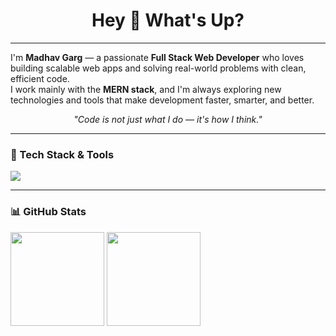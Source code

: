 <h1 align="center">Hey 👋 What's Up?</h1>

<hr />

I'm <strong>Madhav Garg</strong> — a passionate <strong>Full Stack Web Developer</strong> who loves building scalable web apps and solving real-world problems with clean, efficient code.  
I work mainly with the <strong>MERN stack</strong>, and I'm always exploring new technologies and tools that make development faster, smarter, and better.

<p align="center"><em>"Code is not just what I do — it's how I think."</em></p>

<hr />

### 🚀 Tech Stack & Tools

<p align="left">
  <img src="https://skillicons.dev/icons?i=html,css,js,ts,react,nextjs,nodejs,express,mongodb,tailwind,py,aws,docker,kubernetes,nginx,graphql,postgres,git,github,vscode" />
</p>

<hr />

### 📊 GitHub Stats

<p align="left">
  <img src="https://github-readme-stats.vercel.app/api?username=madhav-garg&show_icons=true&theme=default&hide_border=true" height="150" />
  <img src="https://github-readme-stats.vercel.app/api/top-langs/?username=madhav-garg&layout=compact&theme=default&hide_border=true" height="150"/>
</p>





